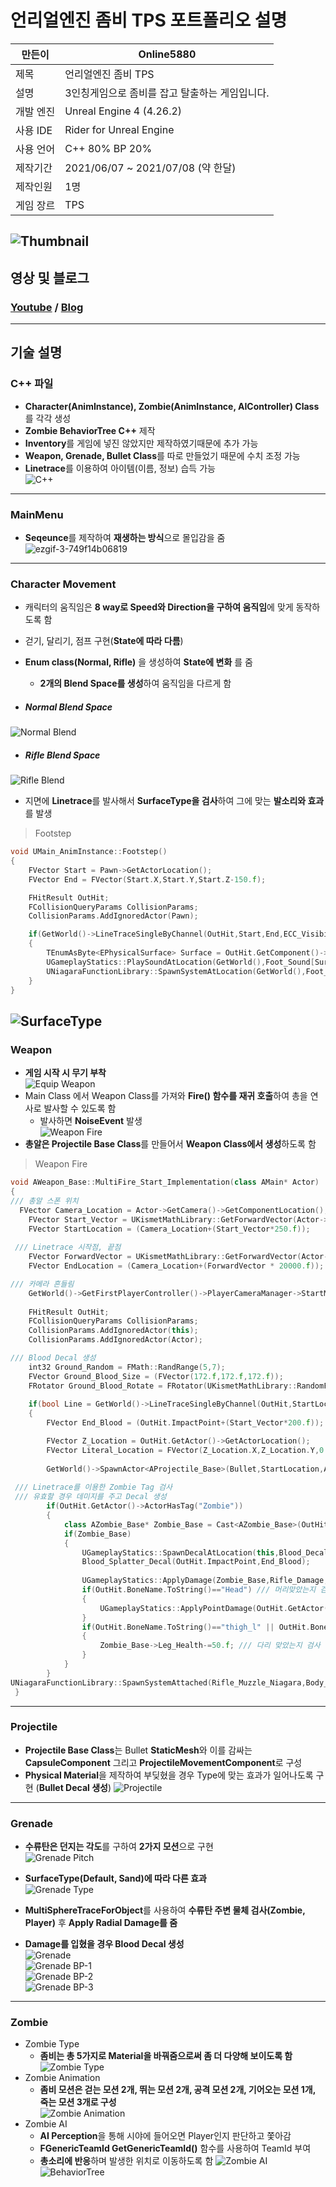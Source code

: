 언리얼엔진 좀비 TPS 포트폴리오 설명
===
만든이|Online5880
---|---|
제목|언리얼엔진 좀비 TPS
설명|3인칭게임으로 좀비를 잡고 탈출하는 게임입니다.
개발 엔진|Unreal Engine 4 (4.26.2)
사용 IDE|Rider for Unreal Engine
사용 언어|C++ 80% BP 20%
제작기간|2021/06/07 ~ 2021/07/08 (약 한달)
제작인원|1명
게임 장르|TPS   

![Thumbnail](https://user-images.githubusercontent.com/58097724/126139616-01b19eab-f00d-4687-aeab-74cfd863a30b.PNG)
---
## 영상 및 블로그
### [Youtube](https://www.youtube.com/watch?v=kStbSjYVQe8&t=15s) / [Blog](https://online-unreal.tistory.com/)
---
기술 설명
---
### C++ 파일   
* **Character(AnimInstance), Zombie(AnimInstance, AIController) Class** 를 각각 생성
* **Zombie BehaviorTree C++** 제작
* **Inventory**를 게임에 넣진 않았지만 제작하였기때문에 추가 가능
* **Weapon, Grenade, Bullet Class**를 따로 만들었기 때문에 수치 조정 가능
* **Linetrace**를 이용하여 아이템(이름, 정보) 습득 가능   
![C++](https://user-images.githubusercontent.com/58097724/126120901-8ce8fc07-f83e-4ed3-9a34-472eb98a3915.png)
---
### MainMenu   
* **Seqeunce**를 제작하여 **재생하는 방식**으로 몰입감을 줌   
![ezgif-3-749f14b06819](https://user-images.githubusercontent.com/58097724/126139164-c5f253f0-2c07-4afd-a56b-0b7b73927d4e.gif)
---
### Character Movement   
* 캐릭터의 움직임은 **8 way로 Speed와 Direction을 구하여 움직임**에 맞게 동작하도록 함
* 걷기, 달리기, 점프 구현(**State에 따라 다름**)
* **Enum class(Normal, Rifle)** 을 생성하여 **State에 변화** 를 줌
  * **2개의 Blend Space를 생성**하여 움직임을 다르게 함
 
* ##### Normal Blend Space   
 ![Normal Blend](https://user-images.githubusercontent.com/58097724/126175163-fb1f68d1-286c-450c-8ccd-6a1496d08cb9.gif)

* ##### Rifle Blend Space   
![Rifle Blend](https://user-images.githubusercontent.com/58097724/126174827-69c39d9b-231a-4700-8121-245cda58124f.gif)

* 지면에 **Linetrace**를 발사해서 **SurfaceType을 검사**하여 그에 맞는 **발소리와 효과**를 발생
> Footstep
```C++
void UMain_AnimInstance::Footstep()
{
	FVector Start = Pawn->GetActorLocation();
	FVector End = FVector(Start.X,Start.Y,Start.Z-150.f);

	FHitResult OutHit;
	FCollisionQueryParams CollisionParams;
	CollisionParams.AddIgnoredActor(Pawn);

	if(GetWorld()->LineTraceSingleByChannel(OutHit,Start,End,ECC_Visibility,CollisionParams))
	{
		TEnumAsByte<EPhysicalSurface> Surface = OutHit.GetComponent()->GetMaterial(0)->GetPhysicalMaterial()->SurfaceType.GetValue();
		UGameplayStatics::PlaySoundAtLocation(GetWorld(),Foot_Sound[Surface.GetValue()],OutHit.Location,FRotator::ZeroRotator);
		UNiagaraFunctionLibrary::SpawnSystemAtLocation(GetWorld(),Foot_Niagara[Surface.GetValue()],OutHit.Location);
	}
}
```
![SurfaceType](https://user-images.githubusercontent.com/58097724/126253930-aa401852-da84-4909-bb16-478c8284e963.gif)   
---
### Weapon   
* **게임 시작 시 무기 부착**   
![Equip Weapon](https://user-images.githubusercontent.com/58097724/126193277-1b60902d-23c9-4042-b3a7-b564dec56ca6.PNG)
* Main Class 에서 Weapon Class를 가져와 **Fire() 함수를 재귀 호출**하여 총을 연사로 발사할 수 있도록 함
  * 발사하면 **NoiseEvent** 발생   
![Weapon Fire](https://user-images.githubusercontent.com/58097724/126186943-48f9924e-7dc9-4841-898b-5381f8497de9.PNG)
* **총알은 Projectile Base Class**를 만들어서 **Weapon Class에서 생성**하도록 함
> Weapon Fire
```C++
void AWeapon_Base::MultiFire_Start_Implementation(class AMain* Actor)
{
/// 총알 스폰 위치
  FVector Camera_Location = Actor->GetCamera()->GetComponentLocation();
	FVector Start_Vector = UKismetMathLibrary::GetForwardVector(Actor->GetCamera()->GetComponentRotation());
	FVector StartLocation = (Camera_Location+(Start_Vector*250.f));
	
 /// Linetrace 시작점, 끝점
	FVector ForwardVector = UKismetMathLibrary::GetForwardVector(Actor->GetCamera()->GetComponentRotation());
	FVector EndLocation = (Camera_Location+(ForwardVector * 20000.f));

/// 카메라 흔들림
	GetWorld()->GetFirstPlayerController()->PlayerCameraManager->StartMatineeCameraShake(CameraShake,1.0f,ECameraShakePlaySpace::CameraLocal,FRotator::ZeroRotator);
		
	FHitResult OutHit;
	FCollisionQueryParams CollisionParams;
	CollisionParams.AddIgnoredActor(this);
	CollisionParams.AddIgnoredActor(Actor);

/// Blood Decal 생성
	int32 Ground_Random = FMath::RandRange(5,7);
	FVector Ground_Blood_Size = (FVector(172.f,172.f,172.f));
	FRotator Ground_Blood_Rotate = FRotator(UKismetMathLibrary::RandomFloatInRange(-45.f,-90.f),0.f,0.f);
		
	if(bool Line = GetWorld()->LineTraceSingleByChannel(OutHit,StartLocation,EndLocation,ECC_Visibility,CollisionParams))
	{
		FVector End_Blood = (OutHit.ImpactPoint+(Start_Vector*200.f));

		FVector Z_Location = OutHit.GetActor()->GetActorLocation();
		FVector Literal_Location = FVector(Z_Location.X,Z_Location.Y,0.f);
		
		GetWorld()->SpawnActor<AProjectile_Base>(Bullet,StartLocation,Actor->GetControlRotation()); /// 총알 스폰
		
 /// Linetrace를 이용한 Zombie Tag 검사
 /// 유효할 경우 데미지를 주고 Decal 생성
		if(OutHit.GetActor()->ActorHasTag("Zombie"))
		{
			class AZombie_Base* Zombie_Base = Cast<AZombie_Base>(OutHit.GetActor());
			if(Zombie_Base)
			{
				UGameplayStatics::SpawnDecalAtLocation(this,Blood_Decal[Ground_Random],Ground_Blood_Size,Literal_Location,Ground_Blood_Rotate,12.f);
				Blood_Splatter_Decal(OutHit.ImpactPoint,End_Blood);
				
				UGameplayStatics::ApplyDamage(Zombie_Base,Rifle_Damage,nullptr,this,nullptr);
				if(OutHit.BoneName.ToString()=="Head") /// 머리맞았는지 검사(헤드샷)
				{
					UGameplayStatics::ApplyPointDamage(OutHit.GetActor(),Rifle_Damage*1.5f,OutHit.GetActor()->GetActorLocation(),OutHit,nullptr,this,nullptr);
				}
				if(OutHit.BoneName.ToString()=="thigh_l" || OutHit.BoneName.ToString()=="thigh_r")
				{
					Zombie_Base->Leg_Health-=50.f; /// 다리 맞았는지 검사
				}
			}
		}
UNiagaraFunctionLibrary::SpawnSystemAttached(Rifle_Muzzle_Niagara,Body_Mesh,FName("b_gun_muzzleflash"),FVector::ZeroVector,FRotator::ZeroRotator,EAttachLocation::SnapToTargetIncludingScale,true,true);
 }
```
---
### Projectile   
* **Projectile Base Class**는 Bullet **StaticMesh**와 이를 감싸는 **CapsuleComponent** 그리고 **ProjectileMovementComponent**로 구성
* **Physical Material**을 제작하여 부딪혔을 경우 Type에 맞는 효과가 일어나도록 구현 (**Bullet Decal 생성**)
![Projectile](https://user-images.githubusercontent.com/58097724/126194750-fc9a6972-5b2e-45f1-afe5-742495a78da5.PNG)
---
### Grenade   
* **수류탄은 던지는 각도**를 구하여 **2가지 모션**으로 구현   
![Grenade Pitch](https://user-images.githubusercontent.com/58097724/126254927-54c86699-dc19-4af8-ac10-3afc66d3eddb.gif)

* **SurfaceType(Default, Sand)에 따라 다른 효과**   
![Grenade Type](https://user-images.githubusercontent.com/58097724/126254948-7ebbf5e1-f2ab-42fa-ac6b-754aee9a1635.gif)

* **MultiSphereTraceForObject**를 사용하여 **수류탄 주변 물체 검사(Zombie, Player)** 후 **Apply Radial Damage를 줌**
* **Damage를 입혔을 경우 Blood Decal 생성**   
![Grenade](https://user-images.githubusercontent.com/58097724/126256521-c9c459bd-2b2e-4ed5-9a87-ca8b3d394d60.gif)   
![Grenade BP-1](https://user-images.githubusercontent.com/58097724/126255811-59f7e8c8-a39f-489a-ade8-4b81418683eb.PNG)   
![Grenade BP-2](https://user-images.githubusercontent.com/58097724/126255979-a7dfcba7-7f6d-4356-b184-6f8f113190ce.PNG)   
![Grenade BP-3](https://user-images.githubusercontent.com/58097724/126255843-fb8df8a3-7d20-437c-85d3-d4cefd03ad1e.PNG)   
---
### Zombie
* Zombie Type
  * **좀비는 총 5가지로 Material을 바꿔줌으로써 좀 더 다양해 보이도록 함**   
![Zombie Type](https://user-images.githubusercontent.com/58097724/126269780-61883655-30f7-4ebd-8907-afa7c0c361ca.gif)   
* Zombie Animation
  * **좀비 모션은 걷는 모션 2개, 뛰는 모션 2개, 공격 모션 2개, 기어오는 모션 1개, 죽는 모션 3개로 구성**   
![Zombie Animation](https://user-images.githubusercontent.com/58097724/126270334-1942ffc5-972e-4149-b8cd-bb8f09737941.gif)   
* Zombie AI
  * **AI Perception**을 통해 시야에 들어오면 Player인지 판단하고 쫓아감
  * **FGenericTeamId GetGenericTeamId()** 함수를 사용하여 TeamId 부여
  * **총소리에 반응**하며 발생한 위치로 이동하도록 함
   ![Zombie AI](https://user-images.githubusercontent.com/58097724/126273933-57f7b6fa-6347-44eb-b316-0e35c664bb2f.gif)   
   ![BehaviorTree](https://user-images.githubusercontent.com/58097724/126274168-130aeccb-ffe9-4781-beeb-ed164dd093f1.PNG)




